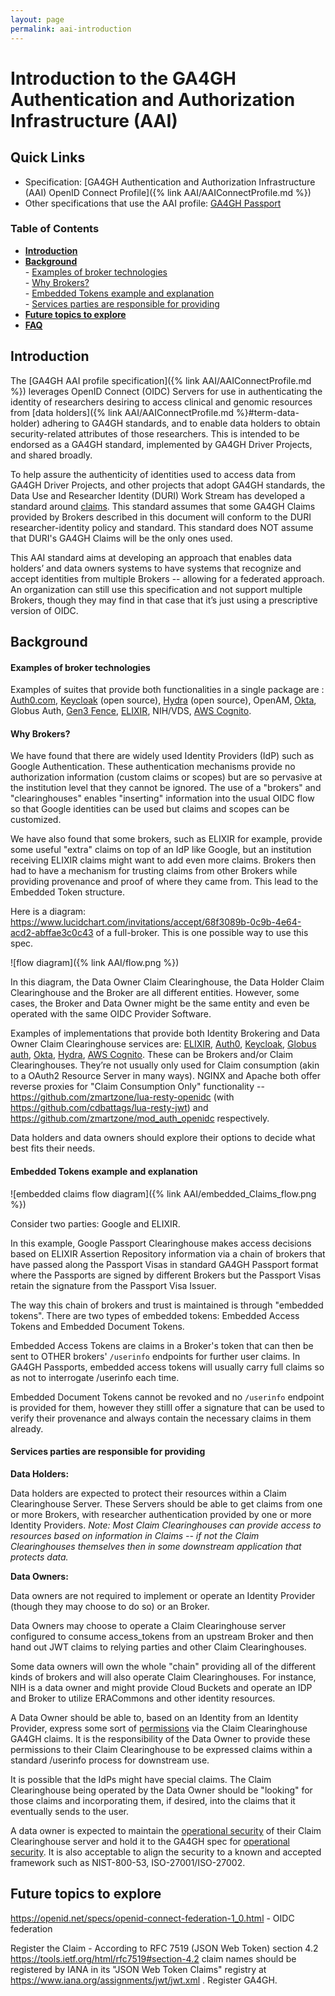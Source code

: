```yaml
---
layout: page
permalink: aai-introduction
---
```


# Introduction to the GA4GH Authentication and Authorization Infrastructure (AAI)

## Quick Links

- Specification: [GA4GH Authentication and Authorization Infrastructure (AAI) OpenID Connect Profile]({% link AAI/AAIConnectProfile.md %})
- Other specifications that use the AAI profile: [GA4GH Passport](https://bit.ly/ga4gh-passport-v1)

### Table of Contents

- [**Introduction**](#introduction)
- [**Background**](#background)\
       - [Examples of broker technologies](#examples-of-broker-technologies)\
       - [Why Brokers?](#why-brokers)\
       - [Embedded Tokens example and explanation](#embedded-tokens)\
       - [Services parties are responsible for providing](#services-parties-are-responsible-for-providing)
- [**Future topics to explore**](#future-topics-to-explore)
- [**FAQ**](FAQ.md)

## Introduction

The [GA4GH AAI profile
specification]({% link AAI/AAIConnectProfile.md %})
leverages OpenID Connect (OIDC) Servers for use in authenticating the identity of
researchers desiring to access clinical and genomic resources from [data
holders]({% link AAI/AAIConnectProfile.md %}#term-data-holder)
adhering to GA4GH standards, and to enable data holders to obtain security-related
attributes of those researchers. This is intended to be endorsed as a GA4GH standard,
implemented by GA4GH Driver Projects, and shared broadly.

To help assure the authenticity of identities used to access data from GA4GH
Driver Projects, and other projects that adopt GA4GH standards, the Data Use and
Researcher Identity (DURI) Work Stream has developed a standard around [claims](https://github.com/ga4gh-duri/ga4gh-duri.github.io/tree/master/researcher_ids). This standard assumes that some GA4GH Claims provided
by Brokers described in this document will conform to the DURI researcher-identity
policy and standard. This standard does NOT assume that DURI's GA4GH Claims will be
the only ones used.

This AAI standard aims at developing an approach that enables data holders’ and data owners 
systems to have systems that recognize and accept identities from multiple Brokers -- allowing for
a federated approach. An organization can still use this specification and not
support multiple Brokers, though they may find in that case that it’s just using
a prescriptive version of OIDC.

## Background

#### Examples of broker technologies

Examples of suites that provide both functionalities in a single package are :
[Auth0.com](https://auth0.com/), [Keycloak](https://www.keycloak.org) (open
source), [Hydra](https://github.com/ory/hydra) (open source), OpenAM,
[Okta](https://www.okta.com/), Globus Auth, [Gen3
Fence](https://github.com/uc-cdis/fence),
[ELIXIR](https://elixir-europe.org/services/compute/aai), NIH/VDS, [AWS
Cognito](https://aws.amazon.com/cognito/).

#### Why Brokers?

We have found that there are widely used Identity Providers (IdP) such as Google
Authentication. These authentication mechanisms provide no authorization
information (custom claims or scopes) but are so pervasive at the institution
level that they cannot be ignored. The use of a "brokers" and "clearinghouses"
enables "inserting" information into the usual OIDC flow so that Google
identities can be used but claims and scopes can be customized.

We have also found that some brokers, such as ELIXIR for example, provide some useful "extra" claims on top of an IdP like Google, but an institution receiving ELIXIR claims might want to add even more claims. Brokers then had to have a mechanism for trusting claims from other Brokers while providing provenance and proof of where they came from. This lead to the Embedded Token structure.  

Here is a diagram:
<https://www.lucidchart.com/invitations/accept/68f3089b-0c9b-4e64-acd2-abffae3c0c43>
of a full-broker. This is one possible way to use this spec.

![flow diagram]({% link AAI/flow.png %})

In this diagram, the Data Owner Claim Clearinghouse, the Data Holder Claim
Clearinghouse and the Broker are all different entities. However, some cases, the Broker and Data Owner might be the same entity and
even be operated with the same OIDC Provider Software.

Examples of implementations that provide both Identity Brokering and Data Owner
Claim Clearinghouse services are:
[ELIXIR](https://docs.google.com/document/d/1hD0lsxotLvPaML_CSydVX6rJ-zogAH2nRVl4ax4gW1o/edit#heading=h.eilp6df62hbd),
[Auth0](http://auth0.com), [Keycloak](http://keycloak.org), [Globus
auth](https://www.globus.org/tags/globus-auth), [Okta](https://www.okta.com/),
[Hydra](https://github.com/ory/hydra), [AWS
Cognito](https://aws.amazon.com/cognito/). These can be Brokers and/or
Claim Clearinghouses. They’re not usually only used for Claim consumption (akin
to a OAuth2 Resource Server in many ways). NGINX and Apache both offer reverse
proxies for "Claim Consumption Only" functionality --
<https://github.com/zmartzone/lua-resty-openidc> (with
<https://github.com/cdbattags/lua-resty-jwt>) and
<https://github.com/zmartzone/mod_auth_openidc> respectively.

Data holders and data owners should explore their options to decide what best
fits their needs.

#### Embedded Tokens example and explanation

![embedded claims flow diagram]({% link AAI/embedded_Claims_flow.png %})

Consider two parties: Google and ELIXIR.  

In this example, Google Passport Clearinghouse makes access decisions based on ELIXIR Assertion Repository information via a chain of brokers that have passed along the Passport Visas in standard GA4GH Passport format where the Passports are signed by different Brokers but the Passport Visas retain the signature from the Passport Visa Issuer. 

The way this chain of brokers and trust is maintained is through "embedded tokens". There are two types of embedded tokens: Embedded Access Tokens and Embedded Document Tokens. 

Embedded Access Tokens are claims in a Broker's token that can then be sent to OTHER brokers' `/userinfo` endpoints for further user claims. In GA4GH Passports, embedded access tokens will usually carry full claims so as not to interrogate /userinfo each time.

Embedded Document Tokens cannot be revoked and no `/userinfo` endpoint is provided for them, however they stilll offer a signature that can be used to verify their provenance and always contain the necessary claims in them already.

#### Services parties are responsible for providing 

**Data Holders:**

Data holders are expected to protect their resources within a Claim
Clearinghouse Server. These Servers should be able to get claims from one or
more Brokers, with researcher authentication provided by one or more Identity
Providers. *Note: Most Claim Clearinghouses can provide access to resources
based on information in Claims -- if not the Claim Clearinghouses themselves
then in some downstream application that protects data.*

**Data Owners:**

Data owners are not required to implement or operate an Identity Provider
(though they may choose to do so) or an Broker.

Data Owners may choose to operate a Claim Clearinghouse server configured
to consume access_tokens from an upstream Broker and then hand out JWT
claims to relying parties and other Claim Clearinghouses.

Some data owners will own the whole "chain" providing all of the different kinds
of brokers and will also operate Claim Clearinghouses. For instance, NIH is a
data owner and might provide Cloud Buckets and operate an IDP and Broker to
utilize ERACommons and other identity resources.

A Data Owner should be able to, based on an Identity from an Identity Provider,
express some sort of [permissions](#ga4gh-jwt-format) via the Claim Clearinghouse
GA4GH claims. It is the responsibility of the Data Owner to provide these
permissions to their Claim Clearinghouse to be expressed claims within a standard
/userinfo process for downstream use.

It is possible that the IdPs might have special claims. The Claim Clearinghouse
being operated by the Data Owner should be "looking" for those claims and
incorporating them, if desired, into the claims that it eventually sends to the
user.

A data owner is expected to maintain the [operational
security](https://github.com/ga4gh/data-security) of their Claim Clearinghouse
server and hold it to the GA4GH spec for [operational
security](https://github.com/ga4gh/data-security). It is also acceptable to
align the security to a known and accepted framework such as NIST-800-53,
ISO-27001/ISO-27002.

## Future topics to explore

<https://openid.net/specs/openid-connect-federation-1_0.html> - OIDC federation

Register the Claim - According to RFC 7519 (JSON Web Token) section 4.2
<https://tools.ietf.org/html/rfc7519#section-4.2> claim names should be
registered by IANA in its "JSON Web Token Claims" registry at
<https://www.iana.org/assignments/jwt/jwt.xml> . Register GA4GH.

